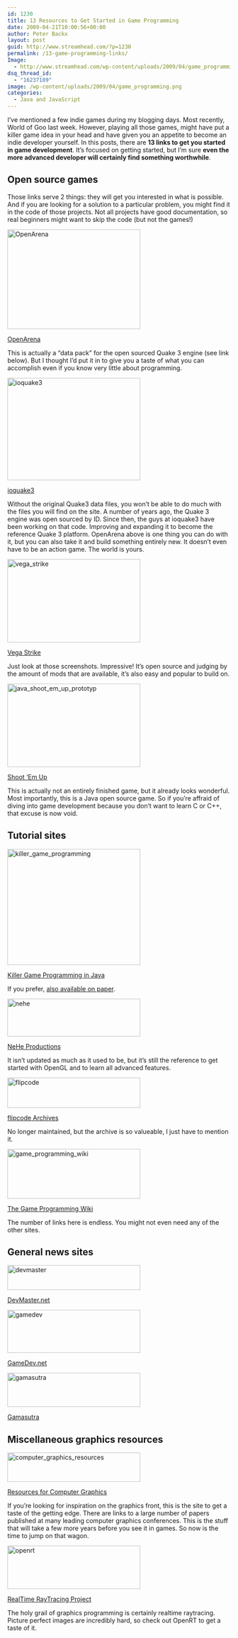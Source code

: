 ```yaml
---
id: 1230
title: 13 Resources to Get Started in Game Programming
date: 2009-04-21T10:00:56+00:00
author: Peter Backx
layout: post
guid: http://www.streamhead.com/?p=1230
permalink: /13-game-programming-links/
Image:
  - http://www.streamhead.com/wp-content/uploads/2009/04/game_programming.png
dsq_thread_id:
  - "16237189"
image: /wp-content/uploads/2009/04/game_programming.png
categories:
  - Java and JavaScript
---
```

I&#8217;ve mentioned a few indie games during my blogging days. Most recently, World of Goo last week. However, playing all those games, might have put a killer game idea in your head and have given you an appetite to become an indie developer yourself. In this posts, there are **13 links to get you started in game development**. It&#8217;s focused on getting started, but I&#8217;m sure **even the more advanced developer will certainly find something worthwhile**.

## <!--more-->Open source games

Those links serve 2 things: they will get you interested in what is possible. And if you are looking for a solution to a particular problem, you might find it in the code of those projects. Not all projects have good documentation, so real beginners might want to skip the code (but not the games!)

<a title="The official OpenArena website" href="http://www.openarena.ws/" target="_blank"><img class="alignnone size-full wp-image-1231" title="OpenArena" src="http://www.streamhead.com/wp-content/uploads/2009/04/openarena.jpg" alt="OpenArena" width="300" height="225" /></a>

<a title="The official OpenArena website" href="http://www.openarena.ws/" target="_blank">OpenArena</a>

This is actually a &#8220;data pack&#8221; for the open sourced Quake 3 engine (see link below). But I thought I&#8217;d put it in to give you a taste of what you can accomplish even if you know very little about programming.

[<img class="alignnone size-full wp-image-1232" title="ioquake3" src="http://www.streamhead.com/wp-content/uploads/2009/04/ioquake3.png" alt="ioquake3" width="300" height="231" />](http://ioquake3.org/)

<a title="ioquake3" href="http://ioquake3.org/" target="_blank">ioquake3</a>

Without the original Quake3 data files, you won&#8217;t be able to do much with the files you will find on the site. A number of years ago, the Quake 3 engine was open sourced by ID. Since then, the guys at ioquake3 have been working on that code. Improving and expanding it to become the reference Quake 3 platform. OpenArena above is one thing you can do with it, but you can also take it and build something entirely new. It doesn&#8217;t even have to be an action game. The world is yours.

[<img class="alignnone size-full wp-image-1233" title="vega_strike" src="http://www.streamhead.com/wp-content/uploads/2009/04/vega_strike.png" alt="vega_strike" width="300" height="188" />](http://vegastrike.sourceforge.net/)

<a title="Vega Strike" href="http://vegastrike.sourceforge.net/" target="_blank">Vega Strike</a>

Just look at those screenshots. Impressive! It&#8217;s open source and judging by the amount of mods that are available, it&#8217;s also easy and popular to build on.

[<img class="alignnone size-full wp-image-1236" title="java_shoot_em_up_prototyp" src="http://www.streamhead.com/wp-content/uploads/2009/04/java_shoot_em_up_prototyp.png" alt="java_shoot_em_up_prototyp" width="300" height="188" />](http://fabiensanglard.net/Prototyp/index.php)

<a title="Shoot 'Em Up with LWJGL" href="http://fabiensanglard.net/Prototyp/index.php" target="_blank">Shoot &#8216;Em Up</a>

This is actually not an entirely finished game, but it already looks wonderful. Most importantly, this is a Java open source game. So if you&#8217;re affraid of diving into game development because you don&#8217;t want to learn C or C++, that excuse is now void.

## Tutorial sites

[<img class="alignnone size-full wp-image-1237" title="killer_game_programming" src="http://www.streamhead.com/wp-content/uploads/2009/04/killer_game_programming.png" alt="killer_game_programming" width="300" height="262" />](http://fivedots.coe.psu.ac.th/~ad/jg/)

<a title="Killer Game Programming in Java" href="http://fivedots.coe.psu.ac.th/~ad/jg/" target="_blank">Killer Game Programming in Java</a>

If you prefer, <a title="Amazon.co.uk: killer game programming in Java" href="http://www.amazon.co.uk/gp/product/0596007302?ie=UTF8&tag=watje-21&linkCode=as2&camp=1634&creative=19450&creativeASIN=0596007302" target="_blank">also available on paper</a>.

[<img class="alignnone size-full wp-image-1238" title="nehe" src="http://www.streamhead.com/wp-content/uploads/2009/04/nehe.png" alt="nehe" width="300" height="85" />](http://nehe.gamedev.net/)

<a title="NeHe Productions" href="http://nehe.gamedev.net/" target="_blank">NeHe Productions</a>

It isn&#8217;t updated as much as it used to be, but it&#8217;s still the reference to get started with OpenGL and to learn all advanced features.

[<img class="alignnone size-full wp-image-1239" title="flipcode" src="http://www.streamhead.com/wp-content/uploads/2009/04/fcc.png" alt="flipcode" width="300" height="68" />](http://www.flipcode.net/archives/)

<a title="flipcode Archive" href="http://www.flipcode.net/archives/" target="_blank">flipcode Archives</a>

No longer maintained, but the archive is so valueable, I just have to mention it.

[<img class="alignnone size-full wp-image-1240" title="game_programming_wiki" src="http://www.streamhead.com/wp-content/uploads/2009/04/game_programming_wiki.png" alt="game_programming_wiki" width="300" height="112" />](http://gpwiki.org/)

<a title="The Game Programming Wiki" href="http://gpwiki.org/" target="_blank">The Game Programming Wiki</a>

The number of links here is endless. You might not even need any of the other sites.

## General news sites

[<img class="alignnone size-full wp-image-1243" title="devmaster" src="http://www.streamhead.com/wp-content/uploads/2009/04/devmaster.png" alt="devmaster" width="300" height="56" />](http://www.devmaster.net/)

<a title="DevMaster.net" href="http://www.devmaster.net/" target="_blank">DevMaster.net</a>

[<img class="alignnone size-full wp-image-1244" title="gamedev" src="http://www.streamhead.com/wp-content/uploads/2009/04/gamedev.png" alt="gamedev" width="300" height="97" />](http://www.gamedev.net/)

<a title="GameDev.net" href="http://www.gamedev.net/" target="_blank">GameDev.net</a>

[<img class="alignnone size-full wp-image-1245" title="gamasutra" src="http://www.streamhead.com/wp-content/uploads/2009/04/gamasutra.png" alt="gamasutra" width="300" height="77" />](http://www.gamasutra.com/)

<a title="Gamasutra" href="http://www.gamasutra.com/" target="_blank">Gamasutra</a>

## Miscellaneous graphics resources

[<img class="alignnone size-full wp-image-1246" title="computer_graphics_resources" src="http://www.streamhead.com/wp-content/uploads/2009/04/computer_graphics_resources.png" alt="computer_graphics_resources" width="300" height="66" />](http://kesen.huang.googlepages.com/)

<a title="Resource for Computer Graphics" href="http://kesen.huang.googlepages.com/" target="_blank">Resources for Computer Graphics</a>

If you&#8217;re looking for inspiration on the graphics front, this is the site to get a taste of the getting edge. There are links to a large number of papers published at many leading computer graphics conferences. This is the stuff that will take a few more years before you see it in games. So now is the time to jump on that wagon.

[<img class="alignnone size-full wp-image-1247" title="openrt" src="http://www.streamhead.com/wp-content/uploads/2009/04/openrt.png" alt="openrt" width="300" height="98" />](http://openrt.de/)

<a title="RealTime RayTracing Project" href="http://openrt.de/" target="_blank">RealTime RayTracing Project</a>

The holy grail of graphics programming is certainly realtime raytracing. Picture perfect images are incredibly hard, so check out OpenRT to get a taste of it.

<!-- AddThis Advanced Settings generic via filter on the_content -->

<!-- AddThis Share Buttons generic via filter on the_content -->